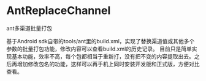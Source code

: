 AntReplaceChannel
=================

ant多渠道批量打包

基于Android sdk自带的tools/ant里的build.xml，实现了替换渠道值或其他多个参数的批量打包功能，修改内容可以查看build.xml的历史记录。
目前只是简单实现基本功能，效率不高，每个包都相当于重新打，没有把不变的内容提取出去。之后再增加修改包名的功能，这样可以再手机上同时安装开发版和正式版，方便对比查看。
